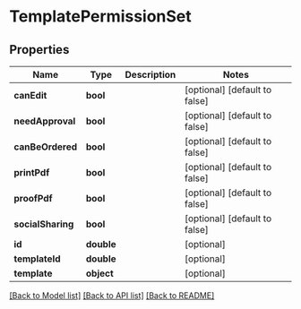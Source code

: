# TemplatePermissionSet

## Properties
Name | Type | Description | Notes
------------ | ------------- | ------------- | -------------
**canEdit** | **bool** |  | [optional] [default to false]
**needApproval** | **bool** |  | [optional] [default to false]
**canBeOrdered** | **bool** |  | [optional] [default to false]
**printPdf** | **bool** |  | [optional] [default to false]
**proofPdf** | **bool** |  | [optional] [default to false]
**socialSharing** | **bool** |  | [optional] [default to false]
**id** | **double** |  | [optional] 
**templateId** | **double** |  | [optional] 
**template** | **object** |  | [optional] 

[[Back to Model list]](../README.md#documentation-for-models) [[Back to API list]](../README.md#documentation-for-api-endpoints) [[Back to README]](../README.md)


